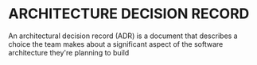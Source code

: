 # ARCHITECTURE DECISION RECORD

An architectural decision record (ADR) is a document that describes a choice the team makes about a significant aspect of the software architecture they're planning to build
